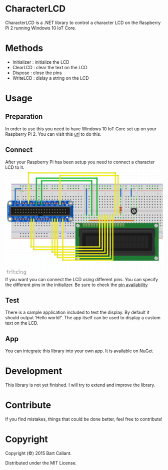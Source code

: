 # CharacterLCD
CharacterLCD is a .NET library to control a character LCD on the Raspberry Pi 2 running Windows 10 IoT Core.

# Methods
- Initializer : initialize the LCD
- ClearLCD : clear the text on the LCD
- Dispose : close the pins
- WriteLCD : dislay a string on the LCD

# Usage
## Preparation
In order to use this you need to have Windows 10 IoT Core set up on your Raspberry Pi 2.
You can visit this [url](http://ms-iot.github.io/content/win10/SetupRPI.htm) to do this.
## Connect
After your Raspberry Pi has been setup you need to connect a character LCD to it.
![Connect the character LCD](CharacterLCD_Pi2_W10.png)
If you want you can connect the LCD using different pins. You can specify the different pins in the initializer. Be sure to check the [pin availability](http://data.designspark.info/uploads/images/53bc258dc6c0425cb44870b50ab30621)
## Test
There is a sample application included to test the display. By default it should output 'Hello world!'. The app itself can be used to display a custom text on the LCD.
## App
You can integrate this library into your own app. It is available on [NuGet](https://www.nuget.org/packages/CharacterLCD/1.0.0)

# Development
This library is not yet finished. I will try to extend and improve the library.

# Contribute
If you find mistakes, things that could be done better, feel free to contribute!

# Copyright
Copyright (&copy;) 2015 Bart Callant.

Distributed under the MIT License.
